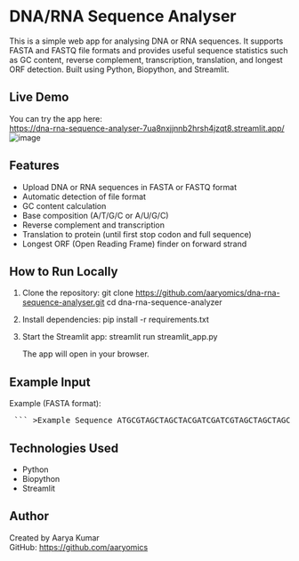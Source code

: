 # DNA/RNA Sequence Analyser
This is a simple web app for analysing DNA or RNA sequences. It supports FASTA and FASTQ file formats and provides useful sequence statistics such as GC content, reverse complement, transcription, translation, and longest ORF detection. Built using Python, Biopython, and Streamlit.

## Live Demo
You can try the app here:  
https://dna-rna-sequence-analyser-7ua8nxjjnnb2hrsh4jzqt8.streamlit.app/
![image](https://github.com/user-attachments/assets/af2be196-ed78-4d6e-ad10-4782c8cb14c6)


## Features
- Upload DNA or RNA sequences in FASTA or FASTQ format
- Automatic detection of file format
- GC content calculation
- Base composition (A/T/G/C or A/U/G/C)
- Reverse complement and transcription
- Translation to protein (until first stop codon and full sequence)
- Longest ORF (Open Reading Frame) finder on forward strand

## How to Run Locally
1. Clone the repository:
   git clone https://github.com/aaryomics/dna-rna-sequence-analyser.git
   cd dna-rna-sequence-analyzer

2. Install dependencies:
   pip install -r requirements.txt

3. Start the Streamlit app:
   streamlit run streamlit_app.py
   
   The app will open in your browser.

## Example Input
Example (FASTA format):
<pre> ``` >Example_Sequence ATGCGTAGCTAGCTACGATCGATCGTAGCTAGCTAGCTACGATCG ``` </pre>

## Technologies Used
- Python
- Biopython
- Streamlit

## Author
Created by Aarya Kumar  
GitHub: https://github.com/aaryomics 
